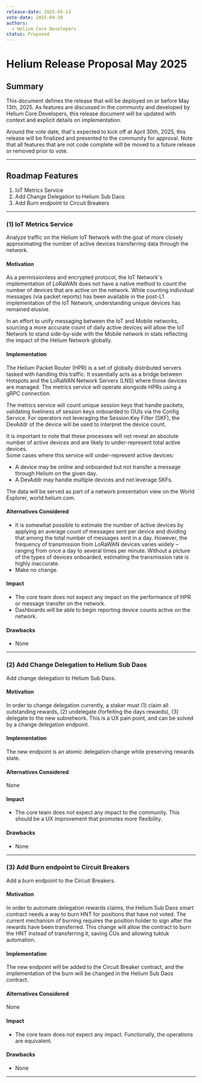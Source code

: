 ```yaml
---
release-date: 2025-05-13
vote-date: 2025-04-30
authors:
  - Helium Core Developers
status: Proposed
---
```


# Helium Release Proposal May 2025

## Summary

This document defines the release that will be deployed on or before May 13th, 2025. As features are discussed in the community and developed by Helium Core Developers, this release document will be updated with context and explicit details on implementation.

Around the vote date, that's expected to kick off at April 30th, 2025, this release will be finalized and presented to the community for approval. Note that all features that are not code complete will be moved to a future release or removed prior to vote.

---

## Roadmap Features

1. IoT Metrics Service
2. Add Change Delegation to Helium Sub Daos
3. Add Burn endpoint to Circuit Breakers

---

### (1) IoT Metrics Service

Analyze traffic on the Helium IoT Network with the goal of more closely approximating the number of active devices transferring data through the network.

#### Motivation

As a permissionless and encrypted protocol, the IoT Network's implementation of LoRaWAN does not have a native method to count the number of devices that are active on the network. While counting individual messages (via packet reports) has been available in the post-L1 implementation of the IoT Network, understanding unique devices has remained elusive.

In an effort to unify messaging between the IoT and Mobile networks, sourcing a more accurate count of daily active devices will allow the IoT Network to stand side-by-side with the Mobile network in stats reflecting the impact of the Helium Network globally.

#### Implementation

The Helium Packet Router (HPR) is a set of globally distributed servers tasked with handling this traffic. It essentially acts as a bridge between Hotspots and the LoRaWAN Network Servers (LNS) where those devices are managed. The metrics service will operate alongside HPRs using a gRPC connection.

The metrics service will count unique session keys that handle packets, validating liveliness of session keys onboarded to OUIs via the Config Service. For operators not leveraging the Session Key Filter (SKF), the DevAddr of the device will be used to interpret the device count.

It is important to note that these processes will not reveal an absolute number of active devices and are likely to under-represent total active devices.  
Some cases where this service will under-represent active devices:
- A device may be online and onboarded but not transfer a message through Helium on the given day.
- A DevAddr may handle multiple devices and not leverage SKFs.

The data will be served as part of a network presentation view on the World Explorer, world.helium.com.

#### Alternatives Considered

* It is somewhat possible to estimate the number of active devices by applying an average count of messages sent per device and dividing that among the total number of messages sent in a day. However, the frequency of transmission from LoRaWAN devices varies widely – ranging from once a day to several times per minute. Without a picture of the types of devices onboarded, estimating the transmission rate is highly inaccurate.
* Make no change.

#### Impact

* The core team does not expect any impact on the performance of HPR or message transfer on the network.
* Dashboards will be able to begin reporting device counts active on the network.

#### Drawbacks

* None


---

### (2) Add Change Delegation to Helium Sub Daos

Add change delegation to Helium Sub Daos.

#### Motivation

In order to change delegation currently, a staker must (1) claim all outstanding rewards, (2) undelegate (forfeiting the days rewards), (3) delegate to the new subnetwork. This is a UX pain point, and can be solved by a change delegation endpoint.

#### Implementation

The new endpoint is an atomic delegation change while preserving rewards state.

#### Alternatives Considered

None

#### Impact

* The core team does not expect any impact to the community. This should be a UX improvement that promotes more flexibility.

#### Drawbacks

* None

---

### (3) Add Burn endpoint to Circuit Breakers

Add a burn endpoint to the Circuit Breakers.

#### Motivation

In order to automate delegation rewards claims, the Helium Sub Daos smart contract needs a way to burn HNT for positions that have not voted. The current mechanism of burning requires the position holder to sign after the rewards have been transferred. This change will
allow the contract to burn the HNT instead of transferring it, saving CUs and allowing tuktuk automation.

#### Implementation

The new endpoint will be added to the Circuit Breaker contract, and the implementation of the burn will be changed in the Helium Sub Daos contract.

#### Alternatives Considered

None

#### Impact

* The core team does not expect any impact. Functionally, the operations are equivalent.

#### Drawbacks

* None

---
